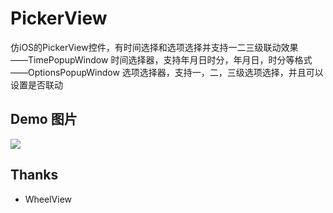 PickerView
==========

仿iOS的PickerView控件，有时间选择和选项选择并支持一二三级联动效果   
——TimePopupWindow  时间选择器，支持年月日时分，年月日，时分等格式   
——OptionsPopupWindow  选项选择器，支持一，二，三级选项选择，并且可以设置是否联动    

## Demo 图片
![](https://github.com/saiwu-bigkoo/PickerView/blob/master/preview/pickerdemo.gif)

## Thanks

- WheelView
